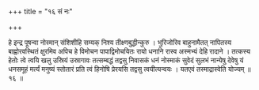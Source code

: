 +++
title = "१६ सं नः"

+++

हे इन्द्र पूषन्वा नोस्मान् संशिशीहि सम्यक् निश्य तीक्ष्णबुद्धीन्कुरु । भुरिजोरिव बाहुनामैतत् नापितस्य बाह्वोरवस्थितं क्षुरमिव अपिच हे विमोचन पापाद्विमोचयितः रायो धनानि रास्व अस्मभ्यं देहि रादाने । तत्कस्य हेतोः त्वे त्वयि खलु उस्रियं उस्रागावः तत्सम्बद्धं तद्वसु निवासकं धनं नोस्माकं सुवेदं सुलभं नान्येषु देवेषु यं धनसमूहं मर्त्यं मनुष्यं स्तोतारं प्रति त्वं हिनोषि प्रेरयसि तद्वसु त्वयीत्यन्वयः । यतएवं तस्माद्रास्वेति योज्यम् ॥ १६ ॥